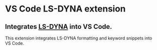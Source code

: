# VS Code LS-DYNA extension

## Integrates [LS-DYNA](https://www.lstc.com/) into VS Code.

This extension integrates LS-DYNA formatting and keyword snippets into VS Code. 